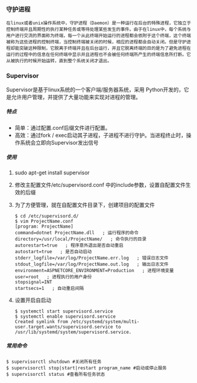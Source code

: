 ### 守护进程

```
在linux或者unix操作系统中，守护进程（Daemon）是一种运行在后台的特殊进程，它独立于控制终端并且周期性的执行某种任务或等待处理某些发生的事件。由于在linux中，每个系统与用户进行交流的界面称为终端，每一个从此终端开始运行的进程都会依附于这个终端，这个终端被称为这些进程的控制终端，当控制终端被关闭的时候，相应的进程都会自动关闭。但是守护进程却能突破这种限制，它脱离于终端并且在后台运行，并且它脱离终端的目的是为了避免进程在运行的过程中的信息在任何终端中显示并且进程也不会被任何终端所产生的终端信息所打断。它从被执行的时候开始运转，直到整个系统关闭才退出。
```

### Supervisor

Supervisor是基于linux系统的一个客户端/服务器系统，采用 Python开发的，它是允许用户管理，并提供了大量功能来实现对进程的管理。

##### 特点

* 简单：通过配置.conf后缀文件进行配置。
* 高效：通过fork / exec启动其子进程，子进程不进行守护。当进程终止时，操作系统会立即向Supervisor发出信号

##### 使用

1. sudo apt-get install supervisor 

2. 修改主配置文件/etc/supervisord.conf 中的include参数，设置自配置文件生效的后缀

3. 为了方便管理，就在自配置文件目录下，创建项目的配置文件

   ```
   $ cd /etc/supervisord.d/
   $ vim ProjectName.conf
   [program: ProjectName]
   command=dotnet ProjectName.dll   ; 运行程序的命令
   directory=/usr/local/ProjectName/   ; 命令执行的目录
   autorestart=true   ; 程序意外退出是否自动重启
   autostart=true   ; 是否自动启动
   stderr_logfile=/var/log/ProjectName.err.log   ; 错误日志文件
   stdout_logfile=/var/log/ProjectName.out.log   ; 输出日志文件
   environment=ASPNETCORE_ENVIRONMENT=Production   ; 进程环境变量
   user=root   ; 进程执行的用户身份
   stopsignal=INT
   startsecs=1   ; 自动重启间隔
   ```

4. 设置开启自启动

   ```
   $ systemctl start supervisord.service
   $ systemctl enable supervisord.service
   Created symlink from /etc/systemd/system/multi-user.target.wants/supervisord.service to /usr/lib/systemd/system/supervisord.service.
   ```

#####  常用命令 

```
$ supervisorctl shutdown #关闭所有任务
$ supervisorctl stop|start|restart program_name #启动或停止服务
$ supervisorctl status #查看所有任务状态
```

